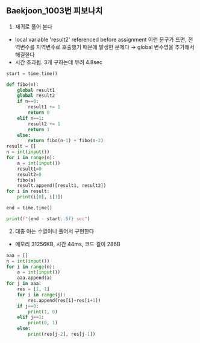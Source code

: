 ## Baekjoon_1003번 피보나치
1) 재귀로 풀어 본다
+ local variable 'result2' referenced before assignment 이런 문구가 뜨면, 전역변수를 지역변수로 호출했기 때문에 발생한 문제다
 → global 변수명을 추가해서 해결한다
+ 시간 초과됨. 3개 구하는데 무려 4.8sec
```python
start = time.time()

def fibo(n):
    global result1
    global result2
    if n==0:
        result1 += 1
        return 0
    elif n==1:
        result2 += 1
        return 1
    else:
        return fibo(n-1) + fibo(n-2)
result = []
n = int(input())
for i in range(n):
    a = int(input())
    result1=0
    result2=0
    fibo(a)
    result.append([result1, result2])
for i in result:
    print(i[0], i[1])

end = time.time()

print(f"{end - start:.5f} sec")
```
2) 대충 아는 수열이니 풀어서 구현한다
+ 메모리 31256KB, 시간 44ms, 코드 길이 286B
```python
aaa = []
n = int(input())
for i in range(n):
    a = int(input())
    aaa.append(a)
for j in aaa:
    res = [1, 1]
    for i in range(j):
        res.append(res[i]+res[i+1])
    if j==0:
        print(1, 0)
    elif j==1:
        print(0, 1)
    else:
        print(res[j-2], res[j-1])
```
